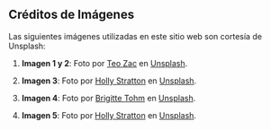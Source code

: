 ## Créditos de Imágenes

Las siguientes imágenes utilizadas en este sitio web son cortesía de Unsplash:

1. **Imagen 1 y 2**: Foto por [Teo Zac](https://unsplash.com/@teo?utm_content=creditCopyText&utm_medium=referral&utm_source=unsplash) en [Unsplash](https://unsplash.com/photos/a-close-up-of-a-tray-of-macaroons-DXorwc7TLFg?utm_content=creditCopyText&utm_medium=referral&utm_source=unsplash).

2. **Imagen 3**: Foto por [Holly Stratton](https://unsplash.com/@holly_buildalifeyoulove?utm_content=creditCopyText&utm_medium=referral&utm_source=unsplash) en [Unsplash](https://unsplash.com/photos/yellow-pink-brown-and-green-macaroons-_soI78siORw?utm_content=creditCopyText&utm_medium=referral&utm_source=unsplash).

3. **Imagen 4**: Foto por [Brigitte Tohm](https://unsplash.com/@brigittetohm?utm_content=creditCopyText&utm_medium=referral&utm_source=unsplash) en [Unsplash](https://unsplash.com/photos/french-macarons-in-white-box-irRhPKPqP9Y?utm_content=creditCopyText&utm_medium=referral&utm_source=unsplash).

4. **Imagen 5**: Foto por [Holly Stratton](https://unsplash.com/@holly_buildalifeyoulove?utm_content=creditCopyText&utm_medium=referral&utm_source=unsplash) en [Unsplash](https://unsplash.com/photos/several-pastries-on-brown-board-ToswmEekSFI?utm_content=creditCopyText&utm_medium=referral&utm_source=unsplash).
